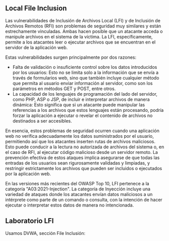 ## Local File Inclusion
Las vulnerabilidades de Inclusión de Archivos Local (LFI) y de Inclusión de Archivos Remotos (RFI) son problemas de seguridad muy similares y están estrechamente vinculadas. Ambas hacen posible que un atacante acceda o manipule archivos en el sistema de la víctima. La LFI, específicamente, permite a los atacantes leer o ejecutar archivos que se encuentran en el servidor de la aplicación web.

Estas vulnerabilidades surgen principalmente por dos razones:
- Falta de validación o insuficiente control sobre los datos introducidos por los usuarios: Esto no se limita solo a la información que se envía a través de formularios web, sino que también incluye cualquier método que permita al usuario enviar información al servidor, como son los parámetros en métodos GET y POST, entre otros.
- La capacidad de los lenguajes de programación del lado del servidor, como PHP, ASP o JSP, de incluir e interpretar archivos de manera dinámica: Esto significa que si un atacante puede manipular las referencias a los archivos que estos lenguajes están procesando, podría forzar la aplicación a ejecutar o revelar el contenido de archivos no destinados a ser accesibles.

En esencia, estos problemas de seguridad ocurren cuando una aplicación web no verifica adecuadamente los datos suministrados por el usuario, permitiendo así que los atacantes inserten rutas de archivos maliciosos. Esto puede conducir a la lectura no autorizada de archivos del sistema o, en el caso de RFI, al ejecutar código malicioso desde un servidor remoto. La prevención efectiva de estos ataques implica asegurarse de que todas las entradas de los usuarios sean rigurosamente validadas y limpiadas, y restringir estrictamente los archivos que pueden ser incluidos o ejecutados por la aplicación web.

En las versiones más recientes del OWASP Top 10, LFI pertenece a la categoría "A03:2021-Injection". La categoría de Inyección incluye una variedad de ataques donde los atacantes envían datos maliciosos a un intérprete como parte de un comando o consulta, con la intención de hacer ejecutar o interpretar estos datos de manera no intencionada. 

## Laboratorio LFI
Usamos DVWA, sección File Inclusión:
